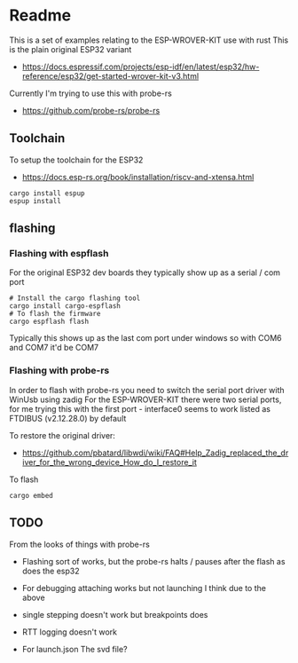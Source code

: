 # Readme

This is a set of examples relating to the ESP-WROVER-KIT use with rust
This is the plain original ESP32 variant

  * https://docs.espressif.com/projects/esp-idf/en/latest/esp32/hw-reference/esp32/get-started-wrover-kit-v3.html

Currently I'm trying to use this with probe-rs

  * https://github.com/probe-rs/probe-rs

## Toolchain

To setup the toolchain for the ESP32

  * https://docs.esp-rs.org/book/installation/riscv-and-xtensa.html

```
cargo install espup
espup install
```

## flashing

### Flashing with espflash

For the original ESP32 dev boards they typically show up as a serial / com port
```
# Install the cargo flashing tool
cargo install cargo-espflash
# To flash the firmware
cargo espflash flash
```

Typically this shows up as the last com port under windows
so with COM6 and COM7 it'd be COM7

### Flashing with probe-rs

In order to flash with probe-rs you need to switch the serial port driver with WinUsb using zadig
For the ESP-WROVER-KIT there were two serial ports, for me trying this with the first port - interface0 seems to work
listed as FTDIBUS (v2.12.28.0) by default

To restore the original driver:

  * https://github.com/pbatard/libwdi/wiki/FAQ#Help_Zadig_replaced_the_driver_for_the_wrong_device_How_do_I_restore_it

To flash
```
cargo embed
```

## TODO

From the looks of things with probe-rs

  * Flashing sort of works, but the probe-rs halts / pauses after the flash as does the esp32
  * For debugging attaching works but not launching I think due to the above
  * single stepping doesn't work but breakpoints does
  * RTT logging doesn't work

  * For launch.json The svd file?
